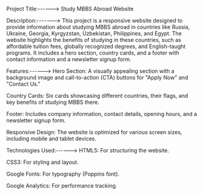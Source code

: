 Project Title:------>
Study MBBS Abroad Website

Description:------->
This project is a responsive website designed to provide information about studying MBBS abroad in countries like Russia, Ukraine, Georgia, Kyrgyzstan, Uzbekistan, Philippines, and Egypt. The website highlights the benefits of studying in these countries, such as affordable tuition fees, globally recognized degrees, and English-taught programs. It includes a hero section, country cards, and a footer with contact information and a newsletter signup form.

Features:------>
Hero Section: A visually appealing section with a background image and call-to-action (CTA) buttons for "Apply Now" and "Contact Us."

Country Cards: Six cards showcasing different countries, their flags, and key benefits of studying MBBS there.

Footer: Includes company information, contact details, opening hours, and a newsletter signup form.

Responsive Design: The website is optimized for various screen sizes, including mobile and tablet devices.

Technologies Used:------>
HTML5: For structuring the website.

CSS3: For styling and layout.

Google Fonts: For typography (Poppins font).

Google Analytics: For performance tracking.